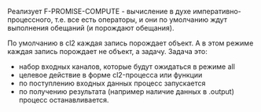 Реализует F-PROMISE-COMPUTE - вычисление в духе императивно-процессного,
т.е. все есть операторы, и они по умолчанию ждут выполнения обещаний (и порождают обещания).

По умолчанию в cl2 каждая запись порождает объект.
А в этом режиме каждая запись порождает не объект, а задачу.
Задача это:
- набор входных каналов, которые будут ожидаться в режиме all
- целевое действие в форме cl2-процесса или функции
- по поступлению входных данных процесс запускается
- по получению результата (например наличие данных в .output) процесс останавливается.